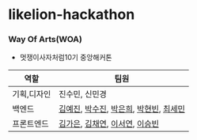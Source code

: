 # likelion-hackathon
### Way Of Arts(WOA)
- 멋쟁이사자처럼10기 중앙해커톤

|역할|팀원|
|-----|----|
|기획,디자인|진수민, 신민경|
|백엔드|[김예진](https://github.com/ggjiny), [박수진](https://github.com/201910086), [박은희](https://github.com/arongsnuna), [박현빈](https://github.com/beeeeni), [최세민](https://github.com/guitarcode)|
|프론트엔드|[김가은](https://github.com/gganddabbiya), [김채연](https://github.com/chaerish), [이서연](https://github.com/noeyoes), [이승빈](https://github.com/Bin0917)|
